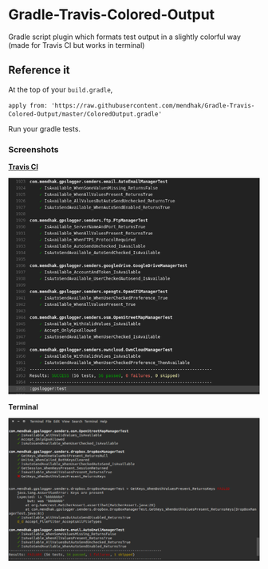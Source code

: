 # Gradle-Travis-Colored-Output
Gradle script plugin which formats test output in a slightly colorful way (made for Travis CI but works in terminal)

## Reference it

At the top of your `build.gradle`,

`apply from: 'https://raw.githubusercontent.com/mendhak/Gradle-Travis-Colored-Output/master/ColoredOutput.gradle'`

Run your gradle tests.  

### Screenshots

**[Travis CI](https://travis-ci.org/mendhak/gpslogger/builds/112735526)**

![travis](screenshot-travis.png)

**Terminal**

![screenshot](screenshot-terminal.png)
